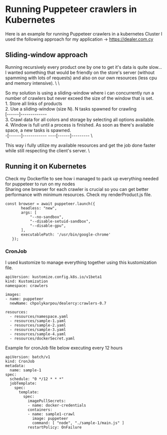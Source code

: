 # Running Puppeteer crawlers in Kubernetes
Here is an example for running Puppeteer crawlers in a kubernetes Cluster 
I used the following approach for my application -> https://dealer.com.cy

## Sliding-window approach
Running recursively every product one by one to get it's data
is quite slow... I wanted something that would be friendly 
on the store's server (without spamming with lots of requests)
and also on our own resources (less cpu and memory intensive). \ \

So my solution is using a sliding-window where i can concurrently
run a number of crawlers but never exceed the size of the window that
is set. \
    1. Store all links of products \
    2. Use a sliding-window (size N). N tasks spawned for crawling \
        [------]------------- \
    3. Crawl data for all colors and storage by selecting
         all options available. \
    4. Window is full until a process is finished. As soon as 
        there's available space, a new tasks is spawned. \
        -[------]------------
        ----[------]---------   \

This way i fully utilize my available resources 
and get the job done faster while still respecting 
the client's server. \

## Running it on Kubernetes
Check my Dockerfile to see how i managed to pack up everything needed for puppeteer to run on my nodes \
Sharing one browser for each crawler is crucial so you can get better performance with minimum resources. Check my renderProduct.js file.
 ```
 const browser = await puppeteer.launch({
        headless: "new",
        args: [
            "--no-sandbox",
            "--disable-setuid-sandbox",
            "--disable-gpu",
        ],
        executablePath: '/usr/bin/google-chrome'
    });
 ```

### CronJob
I used kustomize to manage everything together using this kustomization file.
```
apiVersion: kustomize.config.k8s.io/v1beta1
kind: Kustomization
namespace: crawlers

images:
- name: puppeteer
  newName: chpolykarpou/dealercy:crawlers-0.7

resources:
  - resources/namespace.yaml
  - resources/sample-1.yaml
  - resources/sample-2.yaml
  - resources/sample-3.yaml
  - resources/sample-4.yaml
  - resources/dockerSecret.yaml
```
Example for cronJob file below executing every 12 hours
```
apiVersion: batch/v1
kind: CronJob
metadata:
  name: sample-1
spec:
  schedule: "0 */12 * * *"
  jobTemplate:
    spec:
      template:
        spec:
          imagePullSecrets:
          - name: docker-credentials
          containers:
          - name: sample1-crawl
            image: puppeteer
            command: [ "node", "./sample-1/main.js" ]
          restartPolicy: OnFailure
```